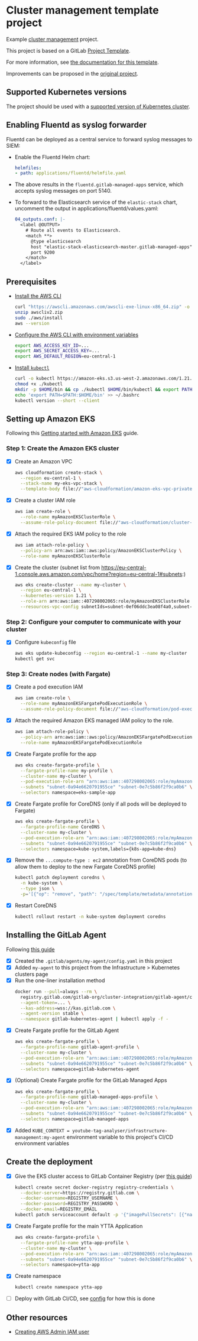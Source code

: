 # Cluster management template project

Example [cluster management](https://docs.gitlab.com/ee/user/clusters/management_project.html) project.

This project is based on a GitLab [Project Template](https://docs.gitlab.com/ee/gitlab-basics/create-project.html).

For more information, see [the documentation for this template](https://docs.gitlab.com/ee/user/clusters/management_project_template.html).

Improvements can be proposed in the [original project](https://gitlab.com/gitlab-org/project-templates/cluster-management).

## Supported Kubernetes versions

The project should be used with a [supported version of Kubernetes cluster](https://docs.gitlab.com/ee/user/project/clusters/#supported-cluster-versions).

## Enabling Fluentd as syslog forwarder

Fluentd can be deployed as a central service to forward syslog messages to SIEM:

* Enable the Fluentd Helm chart:

    ```yaml
    helmfiles:
    - path: applications/fluentd/helmfile.yaml
    ```

* The above results in the `fluentd.gitlab-managed-apps` service, which accepts
  syslog messages on port 5140.

* To forward to the Elasticsearch service of the `elastic-stack` chart,
  uncomment the output in applications/fluentd/values.yaml:

    ```yaml
    04_outputs.conf: |-
      <label @OUTPUT>
        # Route all events to Elasticsearch.
        <match **>
          @type elasticsearch
          host "elastic-stack-elasticsearch-master.gitlab-managed-apps"
          port 9200
        </match>
      </label>
    ```

## Prerequisites

* [Install the AWS CLI](https://docs.aws.amazon.com/cli/latest/userguide/getting-started-install.html)
  ```bash
  curl "https://awscli.amazonaws.com/awscli-exe-linux-x86_64.zip" -o "awscliv2.zip"
  unzip awscliv2.zip
  sudo ./aws/install
  aws --version
  ```
* [Configure the AWS CLI with environment variables](https://docs.aws.amazon.com/cli/latest/userguide/cli-configure-envvars.html)
  ```bash
  export AWS_ACCESS_KEY_ID=...
  export AWS_SECRET_ACCESS_KEY=...
  export AWS_DEFAULT_REGION=eu-central-1
  ```
* [Install `kubectl`](https://docs.aws.amazon.com/eks/latest/userguide/install-kubectl.html)
  ```bash
  curl -o kubectl https://amazon-eks.s3.us-west-2.amazonaws.com/1.21.2/2021-07-05/bin/linux/amd64/kubectl
  chmod +x ./kubectl
  mkdir -p $HOME/bin && cp ./kubectl $HOME/bin/kubectl && export PATH=$PATH:$HOME/bin
  echo 'export PATH=$PATH:$HOME/bin' >> ~/.bashrc
  kubectl version --short --client
  ```

## Setting up Amazon EKS

Following this [Getting started with Amazon EKS](https://docs.aws.amazon.com/eks/latest/userguide/getting-started-console.html) guide.

### Step 1: Create the Amazon EKS cluster

* [x] Create an Amazon VPC
  ```bash
  aws cloudformation create-stack \
    --region eu-central-1 \
    --stack-name my-eks-vpc-stack \
    --template-body file://"aws-cloudformation/amazon-eks-vpc-private-subnets.yaml"
  ```
* [x] Create a cluster IAM role
  ```bash
  aws iam create-role \
    --role-name myAmazonEKSClusterRole \
    --assume-role-policy-document file://"aws-cloudformation/cluster-role-trust-policy.json"
  ```
* [x] Attach the required EKS IAM policy to the role
  ```bash
  aws iam attach-role-policy \
    --policy-arn arn:aws:iam::aws:policy/AmazonEKSClusterPolicy \
    --role-name myAmazonEKSClusterRole
  ```
* [x] Create the cluster (subnet list from https://eu-central-1.console.aws.amazon.com/vpc/home?region=eu-central-1#subnets:)
  ```bash
  aws eks create-cluster --name my-cluster \
    --region eu-central-1 \
    --kubernetes-version 1.21 \
    --role-arn arn:aws:iam::407298002065:role/myAmazonEKSClusterRole \
    --resources-vpc-config subnetIds=subnet-0ef06ddc3ea08f4a0,subnet-0a94e6620791955ce,subnet-0e7c5b86f2f9ca0b6,subnet-0b4a496a0306a8f26
  ```

### Step 2: Configure your computer to communicate with your cluster

* [x] Configure `kubeconfig` file
  ```bash
  aws eks update-kubeconfig --region eu-central-1 --name my-cluster
  kubectl get svc
  ```

### Step 3: Create nodes (with Fargate)

* [x] Create a pod execution IAM
  ```bash
  aws iam create-role \
    --role-name myAmazonEKSFargatePodExecutionRole \
    --assume-role-policy-document file://"aws-cloudformation/pod-execution-role-trust-policy.json"
  ```
* [x] Attach the required Amazon EKS managed IAM policy to the role.
  ```bash
  aws iam attach-role-policy \
    --policy-arn arn:aws:iam::aws:policy/AmazonEKSFargatePodExecutionRolePolicy \
    --role-name myAmazonEKSFargatePodExecutionRole
  ```
* [x] Create Fargate profile for the app
  ```bash
  aws eks create-fargate-profile \
    --fargate-profile-name my-profile \
    --cluster-name my-cluster \
    --pod-execution-role-arn "arn:aws:iam::407298002065:role/myAmazonEKSFargatePodExecutionRole" \
    --subnets "subnet-0a94e6620791955ce" "subnet-0e7c5b86f2f9ca0b6" \
    --selectors namespace=eks-sample-app
  ```
* [x] Create Fargate profile for CoreDNS (only if all pods will be deployed to Fargate)
  ```bash
  aws eks create-fargate-profile \
    --fargate-profile-name CoreDNS \
    --cluster-name my-cluster \
    --pod-execution-role-arn "arn:aws:iam::407298002065:role/myAmazonEKSFargatePodExecutionRole" \
    --subnets "subnet-0a94e6620791955ce" "subnet-0e7c5b86f2f9ca0b6" \
    --selectors namespace=kube-system,labels={k8s-app=kube-dns}
  ```
* [x] Remove the `...compute-type : ec2` annotation from CoreDNS pods (to allow them to deploy to the new Fargate CoreDNS profile)
  ```bash
  kubectl patch deployment coredns \
    -n kube-system \
    --type json \
    -p='[{"op": "remove", "path": "/spec/template/metadata/annotations/eks.amazonaws.com~1compute-type"}]'
  ```
* [x] Restart CoreDNS
  ```bash
  kubectl rollout restart -n kube-system deployment coredns
  ```


## Installing the GitLab Agent

Following [this guide](https://docs.gitlab.com/ee/user/clusters/agent/install/index.html)

* [x] Created the `.gitlab/agents/my-agent/config.yaml` in this project
* [x] Added `my-agent` to this project from the Infrastructure > Kubernetes clusters page
* [x] Run the one-liner installation method
  ```bash
  docker run --pull=always --rm \
    registry.gitlab.com/gitlab-org/cluster-integration/gitlab-agent/cli:stable generate \
    --agent-token=... \
    --kas-address=wss://kas.gitlab.com \
    --agent-version stable \
    --namespace gitlab-kubernetes-agent | kubectl apply -f -
  ```
* [x] Create Fargate profile for the GitLab Agent
  ```bash
  aws eks create-fargate-profile \
    --fargate-profile-name gitlab-agent-profile \
    --cluster-name my-cluster \
    --pod-execution-role-arn "arn:aws:iam::407298002065:role/myAmazonEKSFargatePodExecutionRole" \
    --subnets "subnet-0a94e6620791955ce" "subnet-0e7c5b86f2f9ca0b6" \
    --selectors namespace=gitlab-kubernetes-agent
  ```
* [x] (Optional) Create Fargate profile for the GitLab Managed Apps
  ```bash
  aws eks create-fargate-profile \
    --fargate-profile-name gitlab-managed-apps-profile \
    --cluster-name my-cluster \
    --pod-execution-role-arn "arn:aws:iam::407298002065:role/myAmazonEKSFargatePodExecutionRole" \
    --subnets "subnet-0a94e6620791955ce" "subnet-0e7c5b86f2f9ca0b6" \
    --selectors namespace=gitlab-managed-apps
  ```
* [x] Added `KUBE_CONTEXT = youtube-tag-analyser/infrastructure-management:my-agent` environment variable to this project's CI/CD environment variables

## Create the deployment

* [x] Give the EKS cluster access to GitLab Container Registry (per [this guide](https://chris-vermeulen.com/using-gitlab-registry-with-kubernetes/))
  ```bash
  kubectl create secret docker-registry registry-credentials \
    --docker-server=https://registry.gitlab.com \
    --docker-username=REGISTRY_USERNAME \
    --docker-password=REGISTRY_PASSWORD \
    --docker-email=REGISTRY_EMAIL
  kubectl patch serviceaccount default -p '{"imagePullSecrets": [{"name": "registry-credentials"}]}'
  ```
* [x] Create Fargate profile for the main YTTA Application
  ```bash
  aws eks create-fargate-profile \
    --fargate-profile-name ytta-app-profile \
    --cluster-name my-cluster \
    --pod-execution-role-arn "arn:aws:iam::407298002065:role/myAmazonEKSFargatePodExecutionRole" \
    --subnets "subnet-0a94e6620791955ce" "subnet-0e7c5b86f2f9ca0b6" \
    --selectors namespace=ytta-app
  ```
* [x] Create namespace
  ```bash
  kubectl create namespace ytta-app
  ```
* [ ] Deploy with GitLab CI/CD, see [config](https://gitlab.com/youtube-tag-analyser/ytta-app/-/blob/main/.gitlab-ci.yml) for how this is done


## Other resources

* [Creating AWS Admin IAM user](https://docs.aws.amazon.com/IAM/latest/UserGuide/getting-started_create-admin-group.html)
